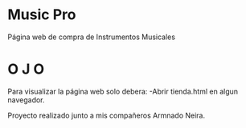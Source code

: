 # Music Pro
Página web de compra de Instrumentos Musicales



# O J O
Para visualizar la página web solo debera:
  -Abrir tienda.html en algun navegador.
  
Proyecto realizado junto a mis compañeros Armnado Neira.
